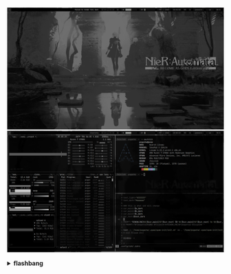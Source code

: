 ![dark0](/screenshots/nier0.png)
![dark1](/screenshots/nier1.png)

<details>
<summary><b>flashbang</b></summary>

![light0](/screenshots/desktop-green0.png)
![light1](/screenshots/desktop-green1.png)

</details>

